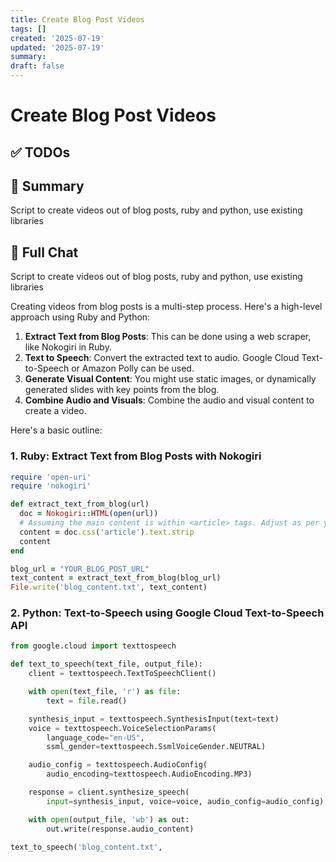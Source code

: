 ```yaml
---
title: Create Blog Post Videos
tags: []
created: '2025-07-19'
updated: '2025-07-19'
summary:
draft: false
---
```


# Create Blog Post Videos

## ✅ TODOs


## 📌 Summary
Script to create videos out of blog posts, ruby and python, use existing libraries

## 🧠 Full Chat


Script to create videos out of blog posts, ruby and python, use existing libraries 

Creating videos from blog posts is a multi-step process. Here's a high-level approach using Ruby and Python:

1. **Extract Text from Blog Posts**: This can be done using a web scraper, like Nokogiri in Ruby.
2. **Text to Speech**: Convert the extracted text to audio. Google Cloud Text-to-Speech or Amazon Polly can be used.
3. **Generate Visual Content**: You might use static images, or dynamically generated slides with key points from the blog.
4. **Combine Audio and Visuals**: Combine the audio and visual content to create a video.

Here's a basic outline:

### 1. Ruby: Extract Text from Blog Posts with Nokogiri

```ruby
require 'open-uri'
require 'nokogiri'

def extract_text_from_blog(url)
  doc = Nokogiri::HTML(open(url))
  # Assuming the main content is within <article> tags. Adjust as per your website structure.
  content = doc.css('article').text.strip
  content
end

blog_url = "YOUR_BLOG_POST_URL"
text_content = extract_text_from_blog(blog_url)
File.write('blog_content.txt', text_content)
```

### 2. Python: Text-to-Speech using Google Cloud Text-to-Speech API

```python
from google.cloud import texttospeech

def text_to_speech(text_file, output_file):
    client = texttospeech.TextToSpeechClient()

    with open(text_file, 'r') as file:
        text = file.read()

    synthesis_input = texttospeech.SynthesisInput(text=text)
    voice = texttospeech.VoiceSelectionParams(
        language_code="en-US",
        ssml_gender=texttospeech.SsmlVoiceGender.NEUTRAL)

    audio_config = texttospeech.AudioConfig(
        audio_encoding=texttospeech.AudioEncoding.MP3)

    response = client.synthesize_speech(
        input=synthesis_input, voice=voice, audio_config=audio_config)

    with open(output_file, 'wb') as out:
        out.write(response.audio_content)

text_to_speech('blog_content.txt',
